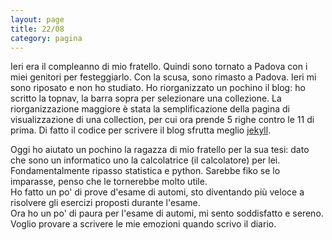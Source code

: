 ```yaml
--- 
layout: page
title: 22/08
category: pagina
---
```


Ieri era il compleanno di mio fratello. Quindi sono tornato a Padova con i miei
genitori per festeggiarlo. Con la scusa, sono rimasto a Padova. Ieri mi sono
riposato e non ho studiato. Ho riorganizzato un pochino il blog: ho scritto la
topnav, la barra sopra per selezionare una collezione. La riorganizzazione
maggiore è stata la semplificazione della pagina di visualizzazione di una
collection, per cui ora prende 5 righe contro le 11 di prima. Di fatto il codice
per scrivere il blog sfrutta meglio [jekyll](https://jekyllrb.com/).  

Oggi ho aiutato un pochino la ragazza di mio fratello per la sua tesi: dato che
sono un informatico uno la calcolatrice (il calcolatore) per lei.
Fondamentalmente ripasso statistica e python. Sarebbe fiko se lo imparasse,
penso che le tornerebbe molto utile.  
Ho fatto un po' di prove d'esame di automi, sto diventando più veloce a
risolvere gli esercizi proposti durante l'esame.  
Ora ho un po' di paura per l'esame di automi, mi sento soddisfatto e sereno.
Voglio provare a scrivere le mie emozioni quando scrivo il diario.
